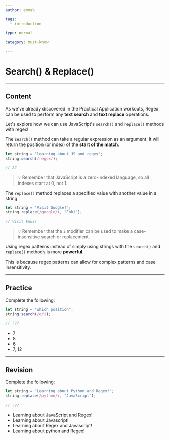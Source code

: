 ```yaml
---
author: emmab

tags:
  - introduction

type: normal

category: must-know

---
```


# Search() & Replace()

---
## Content

As we've already discovered in the Practical Application workouts, Regex can be used to perform any **text search** and **text replace** operations.

Let's explore how we can use JavaScript's `search()` and `replace()` methods with regex!

The `search()` method can take a regular expression as an argument. It will return the position (or index) of the **start of the match**.

```javascript
let string = "learning about JS and regex";
string.search(/regex/);

// 22
```

> 💡 Remember that JavaScript is a zero-indexed language, so all indexes start at 0, not 1.

The `replace()` method replaces a specified value with another value in a string.

```javascript
let string = "Visit Google!";
string.replace(/google/i, "Enki");

// Visit Enki!
```

> 💡 Remember that the `i` modifier can be used to make a case-insensitive search or replacement.

Using regex patterns instead of simply using strings with the `search()` and `replace()` methods is more **powerful**. 

This is because regex patterns can allow for complex patterns and case insensitivity.

---
## Practice

Complete the following:

```javascript
let string = "which position";
string.search(/o/i);

// ???
```

- 7
- 8
- 6 
- 7, 12

---
## Revision

Complete the following:

```javascript
let string = "Learning about Python and Regex!";
string.replace(/python/i, "JavaScript");

// ???
```

- Learning about JavaScript and Regex!
- Learning about Javascript!
- Learning about Regex and Javascript!
- Learning about python and Regex!
